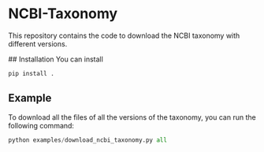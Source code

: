 # NCBI-Taxonomy

This repository contains the code to download the NCBI taxonomy with different versions. 

## Installation
You can install 

```bash
pip install . 
```

## Example

To download all the files of all the versions of the taxonomy, you can run the following command:
```python
python examples/download_ncbi_taxonomy.py all
```